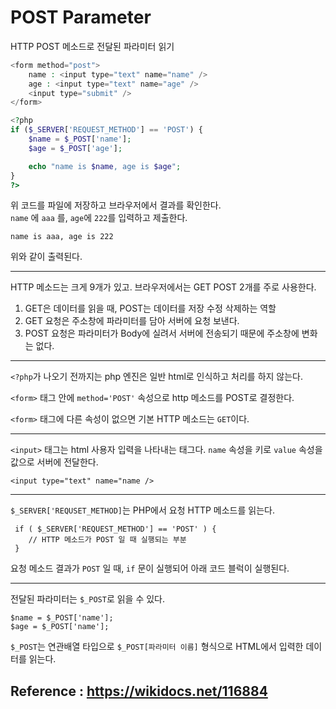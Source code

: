 # POST Parameter

HTTP POST 메소드로 전달된 파라미터 읽기

```PHP
<form method="post">
    name : <input type="text" name="name" />
    age : <input type="text" name="age" />
    <input type="submit" />
</form>

<?php
if ($_SERVER['REQUEST_METHOD'] == 'POST') {
    $name = $_POST['name'];
    $age = $_POST['age'];

    echo "name is $name, age is $age";
}
?>
```

위 코드를 파일에 저장하고 브라우저에서 결과를 확인한다.   
`name` 에 `aaa` 를, `age`에 `222`를 입력하고 제출한다.

```
name is aaa, age is 222
```

위와 같이 출력된다.

---

HTTP 메소드는 크게 9개가 있고. 브라우저에서는 GET POST 2개를 주로 사용한다.
1. GET은 데이터를 읽을 때, POST는 데이터를 저장 수정 삭제하는 역할
2. GET 요청은 주소창에 파라미터를 담아 서버에 요청 보낸다.
3. POST 요청은 파라미터가 Body에 실려서 서버에 전송되기 때문에 주소창에 변화는 없다.

---

`<?php`가 나오기 전까지는 php 엔진은 일반 html로 인식하고 처리를 하지 않는다.

`<form>` 태그 안에 `method='POST'` 속성으로 http 메소드를 POST로 결정한다.

`<form>` 태그에 다른 속성이 없으면 기본 HTTP 메소드는 `GET`이다.

---

`<input>` 태그는 html 사용자 입력을 나타내는 태그다. `name` 속성을 키로 `value` 속성을 값으로 서버에 전달한다.

```
<input type="text" name="name />
```

---

`$_SERVER['REQUSET_METHOD]`는 PHP에서 요청 HTTP 메소드를 읽는다.

```
 if ( $_SERVER['REQUEST_METHOD'] == 'POST' ) {
    // HTTP 메소드가 POST 일 때 실행되는 부분
 }
```

요청 메소드 결과가 `POST` 일 때, `if` 문이 실행되어 아래 코드 블럭이 실행된다.

---

전달된 파라미터는 `$_POST`로 읽을 수 있다.

```
$name = $_POST['name'];
$age = $_POST['name'];
```

`$_POST`는 연관배열 타입으로 `$_POST[파라미터 이름]` 형식으로 HTML에서 입력한 데이터를 읽는다.

## Reference : https://wikidocs.net/116884